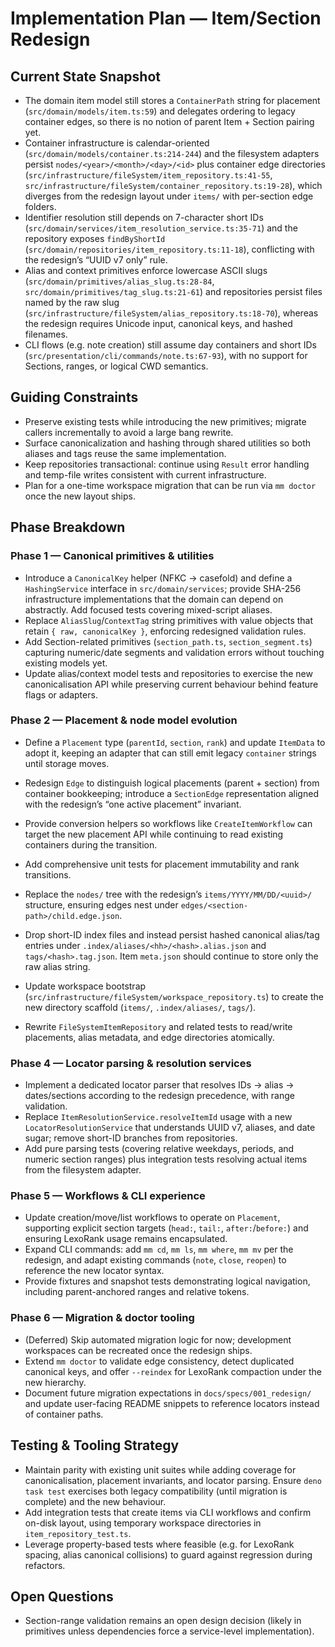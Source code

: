 # Implementation Plan — Item/Section Redesign

## Current State Snapshot

- The domain item model still stores a `ContainerPath` string for placement
  (`src/domain/models/item.ts:59`) and delegates ordering to legacy container edges, so there is no
  notion of parent Item + Section pairing yet.
- Container infrastructure is calendar-oriented (`src/domain/models/container.ts:214-244`) and the
  filesystem adapters persist `nodes/<year>/<month>/<day>/<id>` plus container edge directories
  (`src/infrastructure/fileSystem/item_repository.ts:41-55`,
  `src/infrastructure/fileSystem/container_repository.ts:19-28`), which diverges from the redesign
  layout under `items/` with per-section edge folders.
- Identifier resolution still depends on 7-character short IDs
  (`src/domain/services/item_resolution_service.ts:35-71`) and the repository exposes
  `findByShortId` (`src/domain/repositories/item_repository.ts:11-18`), conflicting with the
  redesign’s “UUID v7 only” rule.
- Alias and context primitives enforce lowercase ASCII slugs
  (`src/domain/primitives/alias_slug.ts:28-84`, `src/domain/primitives/tag_slug.ts:21-61`) and
  repositories persist files named by the raw slug
  (`src/infrastructure/fileSystem/alias_repository.ts:18-70`), whereas the redesign requires Unicode
  input, canonical keys, and hashed filenames.
- CLI flows (e.g. note creation) still assume day containers and short IDs
  (`src/presentation/cli/commands/note.ts:67-93`), with no support for Sections, ranges, or logical
  CWD semantics.

## Guiding Constraints

- Preserve existing tests while introducing the new primitives; migrate callers incrementally to
  avoid a large bang rewrite.
- Surface canonicalization and hashing through shared utilities so both aliases and tags reuse the
  same implementation.
- Keep repositories transactional: continue using `Result` error handling and temp-file writes
  consistent with current infrastructure.
- Plan for a one-time workspace migration that can be run via `mm doctor` once the new layout ships.

## Phase Breakdown

### Phase 1 — Canonical primitives & utilities

- Introduce a `CanonicalKey` helper (NFKC → casefold) and define a `HashingService` interface in
  `src/domain/services`; provide SHA-256 infrastructure implementations that the domain can depend
  on abstractly. Add focused tests covering mixed-script aliases.
- Replace `AliasSlug`/`ContextTag` string primitives with value objects that retain
  `{ raw, canonicalKey }`, enforcing redesigned validation rules.
- Add Section-related primitives (`section_path.ts`, `section_segment.ts`) capturing numeric/date
  segments and validation errors without touching existing models yet.
- Update alias/context model tests and repositories to exercise the new canonicalisation API while
  preserving current behaviour behind feature flags or adapters.

### Phase 2 — Placement & node model evolution

- Define a `Placement` type (`parentId`, `section`, `rank`) and update `ItemData` to adopt it,
  keeping an adapter that can still emit legacy `container` strings until storage moves.
- Redesign `Edge` to distinguish logical placements (parent + section) from container bookkeeping;
  introduce a `SectionEdge` representation aligned with the redesign’s “one active placement”
  invariant.
- Provide conversion helpers so workflows like `CreateItemWorkflow` can target the new placement API
  while continuing to read existing containers during the transition.
- Add comprehensive unit tests for placement immutability and rank transitions.

- Replace the `nodes/` tree with the redesign’s `items/YYYY/MM/DD/<uuid>/` structure, ensuring edges
  nest under `edges/<section-path>/child.edge.json`.
- Drop short-ID index files and instead persist hashed canonical alias/tag entries under
  `.index/aliases/<hh>/<hash>.alias.json` and `tags/<hash>.tag.json`. Item `meta.json` should
  continue to store only the raw alias string.
- Update workspace bootstrap (`src/infrastructure/fileSystem/workspace_repository.ts`) to create the
  new directory scaffold (`items/`, `.index/aliases/`, `tags/`).
- Rewrite `FileSystemItemRepository` and related tests to read/write placements, alias metadata, and
  edge directories atomically.

### Phase 4 — Locator parsing & resolution services

- Implement a dedicated locator parser that resolves IDs → alias → dates/sections according to the
  redesign precedence, with range validation.
- Replace `ItemResolutionService.resolveItemId` usage with a new `LocatorResolutionService` that
  understands UUID v7, aliases, and date sugar; remove short-ID branches from repositories.
- Add pure parsing tests (covering relative weekdays, periods, and numeric section ranges) plus
  integration tests resolving actual items from the filesystem adapter.

### Phase 5 — Workflows & CLI experience

- Update creation/move/list workflows to operate on `Placement`, supporting explicit section targets
  (`head:`, `tail:`, `after:`/`before:`) and ensuring LexoRank usage remains encapsulated.
- Expand CLI commands: add `mm cd`, `mm ls`, `mm where`, `mm mv` per the redesign, and adapt
  existing commands (`note`, `close`, `reopen`) to reference the new locator syntax.
- Provide fixtures and snapshot tests demonstrating logical navigation, including parent-anchored
  ranges and relative tokens.

### Phase 6 — Migration & doctor tooling

- (Deferred) Skip automated migration logic for now; development workspaces can be recreated once
  the redesign ships.
- Extend `mm doctor` to validate edge consistency, detect duplicated canonical keys, and offer
  `--reindex` for LexoRank compaction under the new hierarchy.
- Document future migration expectations in `docs/specs/001_redesign/` and update user-facing README
  snippets to reference locators instead of container paths.

## Testing & Tooling Strategy

- Maintain parity with existing unit suites while adding coverage for canonicalisation, placement
  invariants, and locator parsing. Ensure `deno task test` exercises both legacy compatibility
  (until migration is complete) and the new behaviour.
- Add integration tests that create items via CLI workflows and confirm on-disk layout, using
  temporary workspace directories in `item_repository_test.ts`.
- Leverage property-based tests where feasible (e.g. for LexoRank spacing, alias canonical
  collisions) to guard against regression during refactors.

## Open Questions

- Section-range validation remains an open design decision (likely in primitives unless dependencies
  force a service-level implementation).
